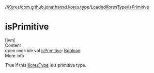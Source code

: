 //[Kores](../../index.md)/[com.github.jonathanxd.kores.type](../index.md)/[LoadedKoresType](index.md)/[isPrimitive](is-primitive.md)



# isPrimitive  
[jvm]  
Content  
open override val [isPrimitive](is-primitive.md): [Boolean](https://kotlinlang.org/api/latest/jvm/stdlib/kotlin/-boolean/index.html)  
More info  


True if this [KoresType](../-kores-type/index.md) is a primitive type.

  



